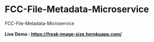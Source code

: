 # FCC-File-Metadata-Microservice
FCC-File-Metadata-Microservice
<br><br>
<b>Live Demo : <b> https://freak-image-size.herokuapp.com/

